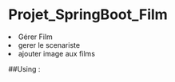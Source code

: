 # Projet_SpringBoot_Film

<li> Gérer Film </li>
<li>gerer le scenariste </li>
<li>ajouter image aux films</film>

##Using :
